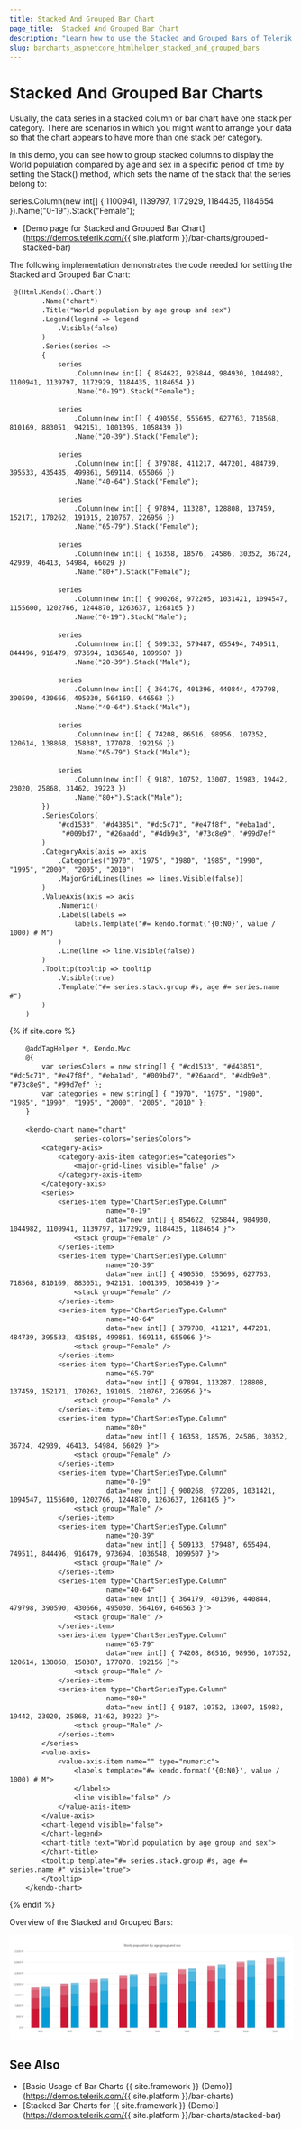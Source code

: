 ```yaml
---
title: Stacked And Grouped Bar Chart
page_title:  Stacked And Grouped Bar Chart
description: "Learn how to use the Stacked and Grouped Bars of Telerik UI Bar Charts component for {{ site.framework }}."
slug: barcharts_aspnetcore_htmlhelper_stacked_and_grouped_bars
---
```


# Stacked And Grouped Bar Charts

Usually, the data series in a stacked column or bar chart have one stack per category. There are scenarios in which you might want to arrange your data so that the chart appears to have more than one stack per category.

In this demo, you can see how to group stacked columns to display the World population compared by age and sex in a specific period of time by setting the Stack() method, which sets the name of the stack that the series belong to:

series.Column(new int[] { 1100941, 1139797, 1172929, 1184435, 1184654 }).Name("0-19").Stack("Female");

* [Demo page for Stacked and Grouped Bar Chart](https://demos.telerik.com/{{ site.platform }}/bar-charts/grouped-stacked-bar)

The following implementation demonstrates the code needed for setting the Stacked and Grouped Bar Chart:

```HtmlHelper
 @(Html.Kendo().Chart()
        .Name("chart")
        .Title("World population by age group and sex")
        .Legend(legend => legend
            .Visible(false)
        )
        .Series(series =>
        {
            series
                .Column(new int[] { 854622, 925844, 984930, 1044982, 1100941, 1139797, 1172929, 1184435, 1184654 })
                .Name("0-19").Stack("Female");

            series
                .Column(new int[] { 490550, 555695, 627763, 718568, 810169, 883051, 942151, 1001395, 1058439 })
                .Name("20-39").Stack("Female");

            series
                .Column(new int[] { 379788, 411217, 447201, 484739, 395533, 435485, 499861, 569114, 655066 })
                .Name("40-64").Stack("Female");

            series
                .Column(new int[] { 97894, 113287, 128808, 137459, 152171, 170262, 191015, 210767, 226956 })
                .Name("65-79").Stack("Female");

            series
                .Column(new int[] { 16358, 18576, 24586, 30352, 36724, 42939, 46413, 54984, 66029 })
                .Name("80+").Stack("Female");

            series
                .Column(new int[] { 900268, 972205, 1031421, 1094547, 1155600, 1202766, 1244870, 1263637, 1268165 })
                .Name("0-19").Stack("Male");

            series
                .Column(new int[] { 509133, 579487, 655494, 749511, 844496, 916479, 973694, 1036548, 1099507 })
                .Name("20-39").Stack("Male");

            series
                .Column(new int[] { 364179, 401396, 440844, 479798, 390590, 430666, 495030, 564169, 646563 })
                .Name("40-64").Stack("Male");

            series
                .Column(new int[] { 74208, 86516, 98956, 107352, 120614, 138868, 158387, 177078, 192156 })
                .Name("65-79").Stack("Male");

            series
                .Column(new int[] { 9187, 10752, 13007, 15983, 19442, 23020, 25868, 31462, 39223 })
                .Name("80+").Stack("Male");
        })
        .SeriesColors(
            "#cd1533", "#d43851", "#dc5c71", "#e47f8f", "#eba1ad",
             "#009bd7", "#26aadd", "#4db9e3", "#73c8e9", "#99d7ef"
        )
        .CategoryAxis(axis => axis
            .Categories("1970", "1975", "1980", "1985", "1990", "1995", "2000", "2005", "2010")
            .MajorGridLines(lines => lines.Visible(false))
        )
        .ValueAxis(axis => axis
            .Numeric()
            .Labels(labels =>
                labels.Template("#= kendo.format('{0:N0}', value / 1000) # M")
            )
            .Line(line => line.Visible(false))
        )
        .Tooltip(tooltip => tooltip
            .Visible(true)
            .Template("#= series.stack.group #s, age #= series.name #")
        )
    )
```
{% if site.core %}
```TagHelper
    @addTagHelper *, Kendo.Mvc
    @{
        var seriesColors = new string[] { "#cd1533", "#d43851", "#dc5c71", "#e47f8f", "#eba1ad", "#009bd7", "#26aadd", "#4db9e3", "#73c8e9", "#99d7ef" };
        var categories = new string[] { "1970", "1975", "1980", "1985", "1990", "1995", "2000", "2005", "2010" };
    }

    <kendo-chart name="chart"
                series-colors="seriesColors">
        <category-axis>
            <category-axis-item categories="categories">
                <major-grid-lines visible="false" />
            </category-axis-item>
        </category-axis>
        <series>
            <series-item type="ChartSeriesType.Column"
                        name="0-19"
                        data="new int[] { 854622, 925844, 984930, 1044982, 1100941, 1139797, 1172929, 1184435, 1184654 }">
                <stack group="Female" />
            </series-item>
            <series-item type="ChartSeriesType.Column"
                        name="20-39"
                        data="new int[] { 490550, 555695, 627763, 718568, 810169, 883051, 942151, 1001395, 1058439 }">
                <stack group="Female" />
            </series-item>
            <series-item type="ChartSeriesType.Column"
                        name="40-64"
                        data="new int[] { 379788, 411217, 447201, 484739, 395533, 435485, 499861, 569114, 655066 }">
                <stack group="Female" />
            </series-item>
            <series-item type="ChartSeriesType.Column"
                        name="65-79"
                        data="new int[] { 97894, 113287, 128808, 137459, 152171, 170262, 191015, 210767, 226956 }">
                <stack group="Female" />
            </series-item>
            <series-item type="ChartSeriesType.Column"
                        name="80+"
                        data="new int[] { 16358, 18576, 24586, 30352, 36724, 42939, 46413, 54984, 66029 }">
                <stack group="Female" />
            </series-item>
            <series-item type="ChartSeriesType.Column"
                        name="0-19"
                        data="new int[] { 900268, 972205, 1031421, 1094547, 1155600, 1202766, 1244870, 1263637, 1268165 }">
                <stack group="Male" />
            </series-item>
            <series-item type="ChartSeriesType.Column"
                        name="20-39"
                        data="new int[] { 509133, 579487, 655494, 749511, 844496, 916479, 973694, 1036548, 1099507 }">
                <stack group="Male" />
            </series-item>
            <series-item type="ChartSeriesType.Column"
                        name="40-64"
                        data="new int[] { 364179, 401396, 440844, 479798, 390590, 430666, 495030, 564169, 646563 }">
                <stack group="Male" />
            </series-item>
            <series-item type="ChartSeriesType.Column"
                        name="65-79"
                        data="new int[] { 74208, 86516, 98956, 107352, 120614, 138868, 158387, 177078, 192156 }">
                <stack group="Male" />
            </series-item>
            <series-item type="ChartSeriesType.Column"
                        name="80+"
                        data="new int[] { 9187, 10752, 13007, 15983, 19442, 23020, 25868, 31462, 39223 }">
                <stack group="Male" />
            </series-item>
        </series>
        <value-axis>
            <value-axis-item name="" type="numeric">
                <labels template="#= kendo.format('{0:N0}', value / 1000) # M">
                </labels>
                <line visible="false" />
            </value-axis-item>
        </value-axis>
        <chart-legend visible="false">
        </chart-legend>
        <chart-title text="World population by age group and sex">
        </chart-title>
        <tooltip template="#= series.stack.group #s, age #= series.name #" visible="true">
        </tooltip>
    </kendo-chart> 
```
{% endif %}

Overview of the Stacked and Grouped Bars:

![{{ site.product_short }} Stacked and Grouped Bars](images/stackedAndGroupedBars.png)

## See Also
* [Basic Usage of Bar Charts {{ site.framework }} (Demo)](https://demos.telerik.com/{{ site.platform }}/bar-charts)
* [Stacked Bar Charts for {{ site.framework }} (Demo)](https://demos.telerik.com/{{ site.platform }}/bar-charts/stacked-bar)
